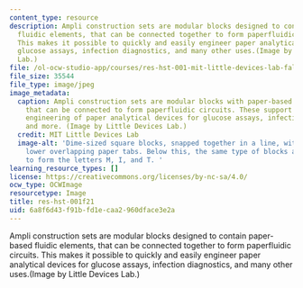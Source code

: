 ```yaml
---
content_type: resource
description: Ampli construction sets are modular blocks designed to contain paper-based
  fluidic elements, that can be connected together to form paperfluidic circuits.
  This makes it possible to quickly and easily engineer paper analytical devices for
  glucose assays, infection diagnostics, and many other uses.(Image by Little Devices
  Lab.)
file: /ol-ocw-studio-app/courses/res-hst-001-mit-little-devices-lab-fall-2021/6a8f6d43f91bfd1ecaa2960dface3e2a_res-hst-001f21.jpg
file_size: 35544
file_type: image/jpeg
image_metadata:
  caption: Ampli construction sets are modular blocks with paper-based fluidic elements,
    that can be connected to form paperfluidic circuits. These support quick and easy
    engineering of paper analytical devices for glucose assays, infection diagnostics,
    and more. (Image by Little Devices Lab.)
  credit: MIT Little Devices Lab
  image-alt: 'Dime-sized square blocks, snapped together in a line, with upper and
    lower overlapping paper tabs. Below this, the same type of blocks are arranged
    to form the letters M, I, and T. '
learning_resource_types: []
license: https://creativecommons.org/licenses/by-nc-sa/4.0/
ocw_type: OCWImage
resourcetype: Image
title: res-hst-001f21
uid: 6a8f6d43-f91b-fd1e-caa2-960dface3e2a
---
```

Ampli construction sets are modular blocks designed to contain paper-based fluidic elements, that can be connected together to form paperfluidic circuits. This makes it possible to quickly and easily engineer paper analytical devices for glucose assays, infection diagnostics, and many other uses.(Image by Little Devices Lab.)
